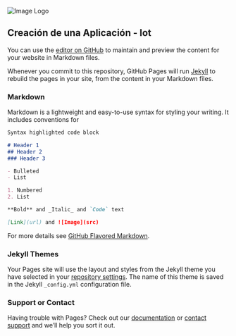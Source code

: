 ![Image Logo](https://www.google.com/search?tbs=sbi:AMhZZisPFvgjNHCWVEQeDjvhkL2C9h2UeInD9mW9P_1xhbBN8zRDlQbzZLrLiqu9SqyyPQwrjWuEgluLu9q7gsjXOY5AjGOl_1eGohR-kMW2prqYDqOxEw5nq7jODupTkUw5UxfFXa-rNQZe4zIKbScpc6EZo10cALih0j9Hd60nEnZmF2r_1TGrXqcpkN_1udZGhM6VBqhGW8DUDT33pDCNZCFz-LjagcrUwPhME0ZiNYDUDOliRnQhIu_11ZufQ0hCkLsvNx9t6YgOozrdORmAgcpNGDW7Z5padZgPeulZZb0YNW_1XA55wRMTLDHgE8OZnHnr_142cuR5SG5XGtuFvDujeTCl5ySjPTSiA&hl=es-419)


## Creación de una Aplicación - Iot

You can use the [editor on GitHub](https://github.com/mari211/TC1001S/edit/main/README.md) to maintain and preview the content for your website in Markdown files.

Whenever you commit to this repository, GitHub Pages will run [Jekyll](https://jekyllrb.com/) to rebuild the pages in your site, from the content in your Markdown files.

### Markdown

Markdown is a lightweight and easy-to-use syntax for styling your writing. It includes conventions for

```markdown
Syntax highlighted code block

# Header 1
## Header 2
### Header 3

- Bulleted
- List

1. Numbered
2. List

**Bold** and _Italic_ and `Code` text

[Link](url) and ![Image](src)
```

For more details see [GitHub Flavored Markdown](https://guides.github.com/features/mastering-markdown/).

### Jekyll Themes

Your Pages site will use the layout and styles from the Jekyll theme you have selected in your [repository settings](https://github.com/mari211/TC1001S/settings). The name of this theme is saved in the Jekyll `_config.yml` configuration file.

### Support or Contact

Having trouble with Pages? Check out our [documentation](https://docs.github.com/categories/github-pages-basics/) or [contact support](https://github.com/contact) and we’ll help you sort it out.
